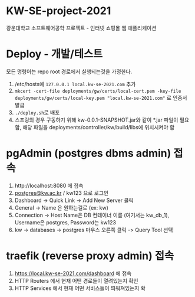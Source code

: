 # KW-SE-project-2021

광운대학교 소프트웨어공학 프로젝트 - 인터넷 쇼핑몰 웹 애플리케이션

# Deploy - 개발/테스트
모든 명령어는 repo root 경로에서 실행되는것을 가정한다.

1. /etc/hosts에 `127.0.0.1 local.kw-se-2021.com` 추가
2. `mkcert -cert-file deployments/gw/certs/local-cert.pem -key-file deployments/gw/certs/local-key.pem "local.kw-se-2021.com"`
   로 인증서 발급
3. `./deploy.sh`로 배포
4. 스프링의 경우 구동하기 위해 kw-0.0.1-SNAPSHOT.jar와 같이 *.jar 파일이 필요함, 해당 파일을 deployments/controller/kw/build/libs에 위치시켜야 함

# pgAdmin (postgres dbms admin) 접속

1. http://localhost:8080 에 접속
2. postgres@kw.ac.kr / kw123 으로 로그인
3. Dashboard -> Quick Link -> Add New Server 클릭
4. General -> Name 은 원하는걸로 (ex: kw)
5. Connection -> Host Name은 DB 컨테이너 이름 (여기서는 kw_db_1), Username은 postgres, Password는 kw123
6. kw -> databases -> postgres 마우스 오른쪽 클릭 -> Query Tool 선택

# traefik (reverse proxy admin) 접속

1. https://local.kw-se-2021.com/dashboard 에 접속
2. HTTP Routers 에서 현재 어떤 경로들이 열려있는지 확인
2. HTTP Services 에서 현재 어떤 서비스들이 띄워져있는지 확
